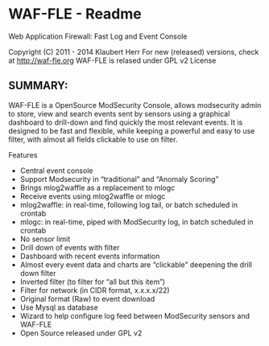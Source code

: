 WAF-FLE - Readme
===================

Web Application Firewall: Fast Log and Event Console

   Copyright (C) 2011 - 2014  Klaubert Herr 
   For new (released) versions, check at http://waf-fle.org
   WAF-FLE is relased under GPL v2 License

SUMMARY:
---------
WAF-FLE is a OpenSource ModSecurity Console, allows modsecurity admin
to store, view and search events sent by sensors using a graphical 
dashboard to drill-down and find quickly the most relevant events. It
is designed to be fast and flexible, while keeping a powerful and easy
to use filter, with almost all fields clickable to use on filter.

Features
 * Central event console
 * Support Modsecurity in “traditional” and “Anomaly Scoring”
 * Brings mlog2waffle as a replacement to mlogc
 * Receive events using mlog2waffle or mlogc
  * mlog2waffle: in real-time, following log tail, or batch scheduled in crontab
  * mlogc: in real-time, piped with ModSecurity log, in batch scheduled in crontab
 * No sensor limit
 * Drill down of events with filter
 * Dashboard with recent events information
 * Almost every event data and charts are “clickable” deepening the drill down filter
 * Inverted filter (to filter for “all but this item”)
 * Filter for network (in CIDR format, x.x.x.x/22)
 * Original format (Raw) to event download
 * Use Mysql as database
 * Wizard to help configure log feed between ModSecurity sensors and WAF-FLE
 * Open Source released under GPL v2
